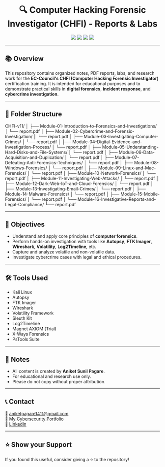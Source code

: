 
<h1 align="center">🔍 Computer Hacking Forensic Investigator (CHFI) - Reports & Labs</h1>

<p align="center">
  <img src="https://img.shields.io/badge/Status-In%20Progress-blue.svg">
  <img src="https://img.shields.io/badge/Modules-Complete%20List-orange">
  <img src="https://img.shields.io/badge/Made%20By-Aniket%20Sunil%20Pagare-success">
  <img src="https://img.shields.io/badge/CHFI-v11-informational">
</p>

---

## 📚 Overview

This repository contains organized notes, PDF reports, labs, and research work for the **EC-Council's CHFI (Computer Hacking Forensic Investigator)** certification training. It is intended for educational purposes and to demonstrate practical skills in **digital forensics**, **incident response**, and **cybercrime investigation**.

---

## 📁 Folder Structure

CHFI-v11/
│
├── Module-01-Introduction-to-Forensics-and-Investigations/
│ └── report.pdf
│
├── Module-02-Cybercrime-and-Forensic-Investigation/
│ └── report.pdf
│
├── Module-03-Investigating-Computer-Crimes/
│ └── report.pdf
│
├── Module-04-Digital-Evidence-and-Investigation-Process/
│ └── report.pdf
│
├── Module-05-Understanding-Hard-Disks-and-File-Systems/
│ └── report.pdf
│
├── Module-06-Data-Acquisition-and-Duplication/
│ └── report.pdf
│
├── Module-07-Defeating-Anti-Forensics-Techniques/
│ └── report.pdf
│
├── Module-08-Windows-Forensics/
│ └── report.pdf
│
├── Module-09-Linux-and-Mac-Forensics/
│ └── report.pdf
│
├── Module-10-Network-Forensics/
│ └── report.pdf
│
├── Module-11-Investigating-Web-Attacks/
│ └── report.pdf
│
├── Module-12-Dark-Web-IoT-and-Cloud-Forensics/
│ └── report.pdf
│
├── Module-13-Investigating-Email-Crimes/
│ └── report.pdf
│
├── Module-14-Malware-Forensics/
│ └── report.pdf
│
├── Module-15-Mobile-Forensics/
│ └── report.pdf
│
└── Module-16-Investigative-Reports-and-Legal-Compliance/
└── report.pdf


---

## 🚀 Objectives

- Understand and apply core principles of **computer forensics**.
- Perform hands-on investigation with tools like **Autopsy**, **FTK Imager**, **Wireshark**, **Volatility**, **Log2Timeline**, etc.
- Capture and analyze volatile and non-volatile data.
- Investigate cybercrime cases with legal and ethical procedures.

---

## 🛠 Tools Used

- Kali Linux
- Autopsy
- FTK Imager
- Wireshark
- Volatility Framework
- Sleuth Kit
- Log2Timeline
- Magnet AXIOM (Trial)
- X-Ways Forensics
- PsTools Suite

---

## 📌 Notes

- All content is created by **Aniket Sunil Pagare**.
- For educational and research use only.
- Please do not copy without proper attribution.

---

## 📞 Contact

📧 aniketpagare1411@gmail.com  
📁 [My Cybersecurity Portfolio](https://aniket8757.github.io/aniket-portfolio/)  
🔗 [LinkedIn](https://www.linkedin.com/in/aniketpagare)  

---

## ⭐ Show your Support

If you found this useful, consider giving a ⭐ to the repository!
